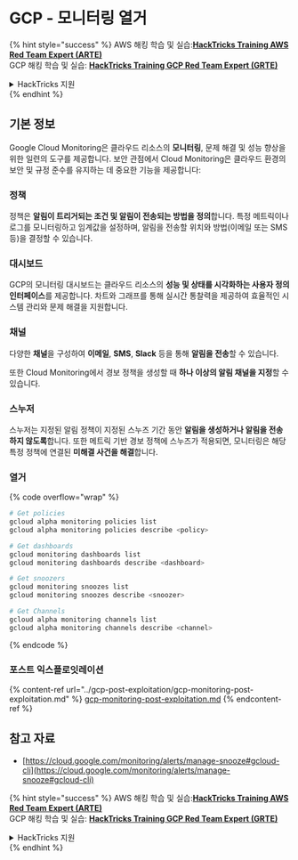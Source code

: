 # GCP - 모니터링 열거

{% hint style="success" %}
AWS 해킹 학습 및 실습:<img src="/.gitbook/assets/image.png" alt="" data-size="line">[**HackTricks Training AWS Red Team Expert (ARTE)**](https://training.hacktricks.xyz/courses/arte)<img src="/.gitbook/assets/image.png" alt="" data-size="line">\
GCP 해킹 학습 및 실습: <img src="/.gitbook/assets/image (2).png" alt="" data-size="line">[**HackTricks Training GCP Red Team Expert (GRTE)**<img src="/.gitbook/assets/image (2).png" alt="" data-size="line">](https://training.hacktricks.xyz/courses/grte)

<details>

<summary>HackTricks 지원</summary>

* [**구독 요금제**](https://github.com/sponsors/carlospolop)를 확인하세요!
* 💬 [**디스코드 그룹**](https://discord.gg/hRep4RUj7f) 또는 [**텔레그램 그룹**](https://t.me/peass)에 **가입**하거나 **트위터** 🐦 [**@hacktricks\_live**](https://twitter.com/hacktricks\_live)**를 팔로우**하세요.
* **HackTricks** 및 **HackTricks Cloud** 깃허브 저장소에 PR을 제출하여 해킹 요령을 공유하세요.

</details>
{% endhint %}

## 기본 정보

Google Cloud Monitoring은 클라우드 리소스의 **모니터링**, 문제 해결 및 성능 향상을 위한 일련의 도구를 제공합니다. 보안 관점에서 Cloud Monitoring은 클라우드 환경의 보안 및 규정 준수를 유지하는 데 중요한 기능을 제공합니다:

### 정책

정책은 **알림이 트리거되는 조건 및 알림이 전송되는 방법을 정의**합니다. 특정 메트릭이나 로그를 모니터링하고 임계값을 설정하며, 알림을 전송할 위치와 방법(이메일 또는 SMS 등)을 결정할 수 있습니다.

### 대시보드

GCP의 모니터링 대시보드는 클라우드 리소스의 **성능 및 상태를 시각화하는 사용자 정의 인터페이스**를 제공합니다. 차트와 그래프를 통해 실시간 통찰력을 제공하여 효율적인 시스템 관리와 문제 해결을 지원합니다.

### 채널

다양한 **채널**을 구성하여 **이메일**, **SMS**, **Slack** 등을 통해 **알림을 전송**할 수 있습니다.

또한 Cloud Monitoring에서 경보 정책을 생성할 때 **하나 이상의 알림 채널을 지정**할 수 있습니다.

### 스누저

스누저는 지정된 알림 정책이 지정된 스누즈 기간 동안 **알림을 생성하거나 알림을 전송하지 않도록**합니다. 또한 메트릭 기반 경보 정책에 스누즈가 적용되면, 모니터링은 해당 특정 정책에 연결된 **미해결 사건을 해결**합니다.

### 열거

{% code overflow="wrap" %}
```bash
# Get policies
gcloud alpha monitoring policies list
gcloud alpha monitoring policies describe <policy>

# Get dashboards
gcloud monitoring dashboards list
gcloud monitoring dashboards describe <dashboard>

# Get snoozers
gcloud monitoring snoozes list
gcloud monitoring snoozes describe <snoozer>

# Get Channels
gcloud alpha monitoring channels list
gcloud alpha monitoring channels describe <channel>
```
{% endcode %}

### 포스트 익스플로잇레이션

{% content-ref url="../gcp-post-exploitation/gcp-monitoring-post-exploitation.md" %}
[gcp-monitoring-post-exploitation.md](../gcp-post-exploitation/gcp-monitoring-post-exploitation.md)
{% endcontent-ref %}

## 참고 자료

* [https://cloud.google.com/monitoring/alerts/manage-snooze#gcloud-cli](https://cloud.google.com/monitoring/alerts/manage-snooze#gcloud-cli)

{% hint style="success" %}
AWS 해킹 학습 및 실습:<img src="/.gitbook/assets/image.png" alt="" data-size="line">[**HackTricks Training AWS Red Team Expert (ARTE)**](https://training.hacktricks.xyz/courses/arte)<img src="/.gitbook/assets/image.png" alt="" data-size="line">\
GCP 해킹 학습 및 실습: <img src="/.gitbook/assets/image (2).png" alt="" data-size="line">[**HackTricks Training GCP Red Team Expert (GRTE)**<img src="/.gitbook/assets/image (2).png" alt="" data-size="line">](https://training.hacktricks.xyz/courses/grte)

<details>

<summary>HackTricks 지원</summary>

* [**구독 요금제**](https://github.com/sponsors/carlospolop)를 확인하세요!
* 💬 [**디스코드 그룹**](https://discord.gg/hRep4RUj7f) 또는 [**텔레그램 그룹**](https://t.me/peass)에 **참여**하거나 **트위터** 🐦 [**@hacktricks\_live**](https://twitter.com/hacktricks\_live)**를 팔로우**하세요.
* 해킹 트릭을 공유하려면 [**HackTricks**](https://github.com/carlospolop/hacktricks) 및 [**HackTricks Cloud**](https://github.com/carlospolop/hacktricks-cloud) 깃헙 레포지토리에 PR을 제출하세요.

</details>
{% endhint %}
